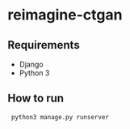# reimagine-ctgan

## Requirements
- Django
- Python 3

## How to run
```bash
 python3 manage.py runserver
```
